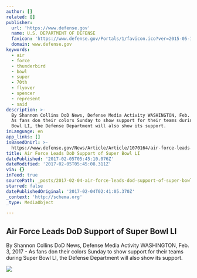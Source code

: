 ```yaml
---
author: []
related: []
publisher:
  url: 'https://www.defense.gov'
  name: U.S. DEPARTMENT OF DEFENSE
  favicon: 'https://www.defense.gov/Portals/1/favicon.ico?ver=2015-05-19-143319-927'
  domain: www.defense.gov
keywords:
  - air
  - force
  - thunderbird
  - bowl
  - super
  - 70th
  - flyover
  - spencer
  - represent
  - said
description: >-
  By Shannon Collins DoD News, Defense Media Activity WASHINGTON, Feb. 3, 2017 -
  As fans don their colors Sunday to show support for their teams during Super
  Bowl LI, the Defense Department will also show its support.
inLanguage: en
app_links: []
isBasedOnUrl: >-
  https://www.defense.gov/News/Article/Article/1070164/air-force-leads-dod-support-of-super-bowl-li
title: Air Force Leads DoD Support of Super Bowl LI
datePublished: '2017-02-05T05:45:10.076Z'
dateModified: '2017-02-05T05:45:08.311Z'
via: {}
inFeed: true
sourcePath: _posts/2017-02-04-air-force-leads-dod-support-of-super-bowl-li.md
starred: false
datePublishedOriginal: '2017-02-04T02:41:05.370Z'
_context: 'http://schema.org'
_type: MediaObject

---
```

<article style=""><h1>Air Force Leads DoD Support of Super Bowl LI</h1><p>By Shannon Collins DoD News, Defense Media Activity WASHINGTON, Feb. 3, 2017 - As fans don their colors Sunday to show support for their teams during Super Bowl LI, the Defense Department will also show its support.</p><img src="https://media.defense.gov/2016/Nov/22/2001694335/400/400/0/161113-F-YM181-004.JPG" /></article>
